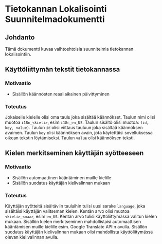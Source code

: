# Tietokannan Lokalisointi Suunnitelmadokumentti

## Johdanto
Tämä dokumentti kuvaa vaihtoehtoisia suunnitelmia tietokannan lokalisointiin.

## Käyttöliittymän tekstit tietokannassa

### Motivaatio
* Sisällön käännösten reaaliaikainen päivittyminen

### Toteutus
Jokaiselle kielelle olisi oma taulu joka sisältää käännökset. Taulun nimi olisi muotoa `i18n_<kieli>`, esim `i18n_en_US`. Taulun sisältö olisi muotoa: `(id, key, value)`. Taulun `id` olisi viittaus tauluun joka sisältää käännöksen avaimen. Taulun `key` olisi käännöksen avain, jota käytettäisi sovelluksessa oikean tekstin löytämiseksi. Taulun `value` olisi käännöksen teksti.

## Kielen merkitseminen käyttäjän syötteeseen

### Motivaatio
* Sisällön automaattinen kääntäminen muille kielille
* Sisällön suodatus käyttäjän kielivalinnan mukaan

### Toteutus
Käyttäjän syötteitä sisältäviin tauluihin tulisi uusi sarake `language`, joka sisältäisi käyttäjän valitseman kielen. Kentän arvo olisi muotoa `<kieli>_<maa>`, esim `en_US`. Kentän arvo tulisi käyttöliittymässä valitun kielen mukaan. Sisällön kielen merkitseminen mahdollistaisi automaattisen kääntämisen muille kielille esim. Google Translate API:n avulla. Sisällön suodatus käyttäjän kielivalinnan mukaan olisi mahdollista käyttöliitymässä olevan kielivalinnan avulla.
